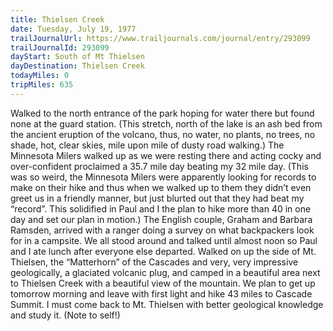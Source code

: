 ```yaml
---
title: Thielsen Creek
date: Tuesday, July 19, 1977
trailJournalUrl: https://www.trailjournals.com/journal/entry/293099
trailJournalId: 293099
dayStart: South of Mt Thielsen
dayDestination: Thielsen Creek
todayMiles: 0
tripMiles: 635
---
```

Walked to the north entrance of the park hoping for water there but found none at the guard station. (This stretch, north of the lake is an ash bed from the ancient eruption of the volcano, thus, no water, no plants, no trees, no shade, hot, clear skies, mile upon mile of dusty road walking.) The Minnesota Milers walked up as we were resting there and acting cocky and over-confident proclaimed a 35.7 mile day beating my 32 mile day. (This was so weird, the Minnesota Milers were apparently looking for records to make on their hike and thus when we walked up to them they didn’t even greet us in a friendly manner, but just blurted out that they had beat my “record”. This solidified in Paul and I the plan to hike more than 40 in one day and set our plan in motion.) The English couple, Graham and Barbara Ramsden, arrived with a ranger doing a survey on what backpackers look for in a campsite. We all stood around and talked until almost noon so Paul and I ate lunch after everyone else departed. Walked on up the side of Mt. Thielsen, the “Matterhorn” of the Cascades and very, very impressive geologically, a glaciated volcanic plug, and camped in a beautiful area next to Thielsen Creek with a beautiful view of the mountain. We plan to get up tomorrow morning and leave with first light and hike 43 miles to Cascade Summit. I must come back to Mt. Thielsen with better geological knowledge and study it. (Note to self!)
